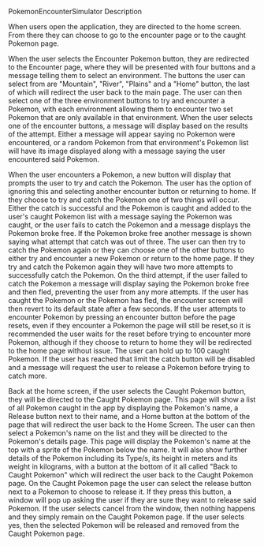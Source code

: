 PokemonEncounterSimulator Description

When users open the application, they are directed to the home screen.  From there they can choose to go to the encounter page or to the caught Pokemon page.

When the user selects the Encounter Pokemon button, they are redirected to the Encounter page, where they will be presented with four buttons and a message telling them to select an environment.
The buttons the user can select from are "Mountain", "River", "Plains" and a "Home" button, the last of which will redirect the user back to the main page.
The user can then select one of the three environment buttons to try and encounter a Pokemon, with each environment allowing them to encounter two set Pokemon that are only available in that environment.
When the user selects one of the encounter buttons, a message will display based on the results of the attempt.  Either a message will appear saying no Pokemon were encountered, or a random Pokemon from
that environment's Pokemon list will have its image displayed along with a message saying the user encountered said Pokemon.

When the user encounters a Pokemon, a new button will display that prompts the user to try and catch the Pokemon.  The user has the option of ignoring this and selecting another encounter button or returning to home.
If they choose to try and catch the Pokemon one of two things will occur.  Either the catch is successful and the Pokemon is caught and added to the user's caught Pokemon list with a message saying the Pokemon was caught,
or the user fails to catch the Pokemon and a message displays the Pokemon broke free.  If the Pokemon broke free another message is shown saying what attempt that catch was out of three.  The user can then try to catch the
Pokemon again or they can choose one of the other buttons to either try and encounter a new Pokemon or return to the home page.  If they try and catch the Pokemon again they will have two more attempts to successfully catch
the Pokemon.  On the third attempt, if the user failed to catch the Pokemon a message will display saying the Pokemon broke free and then fled, preventing the user from any more attempts.  If the user has caught the Pokemon
or the Pokemon has fled, the encounter screen will then revert to its default state after a few seconds.  If the user attempts to encounter Pokemon by pressing an encounter button before the page resets, even if they encounter
a Pokemon the page will still be reset,so it is recommended the user waits for the reset before trying to encounter more Pokemon, although if they choose to return to home they will be redirected to the home page without issue.
The user can hold up to 100 caught Pokemon.  If the user has reached that limit the catch button will be disabled and a message will request the user to release a Pokemon before trying to catch more.

Back at the home screen, if the user selects the Caught Pokemon button, they will be directed to the Caught Pokemon page.  This page will show a list of all Pokemon caught in the app by displaying the Pokemon's name,
a Release button next to their name, and a Home button at the bottom of the page that will redirect the user back to the Home Screen.
The user can then select a Pokemon's name on the list and they will be directed to the Pokemon's details page.  This page will display the Pokemon's name at the top with a sprite of the Pokemon below the name.
It will also show further details of the Pokemon including its Type/s, its height in meters and its weight in kilograms, with a button at the bottom of it all called "Back to Caught Pokemon" which 
will redirect the user back to the Caught Pokemon page.  On the Caught Pokemon page the user can select the release button next to a Pokemon to choose to release it.  If they press this button, a window will pop up asking
the user if they are sure they want to release said Pokemon.  If the user selects cancel from the window, then nothing happens and they simply remain on the Caught Pokemon page.
If the user selects yes, then the selected Pokemon will be released and removed from the Caught Pokemon page.
